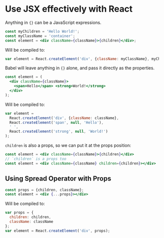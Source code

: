# Use JSX effectively with React

Anything in `{}` can be a JavaScript expressions.
```jsx
const myChildren = 'Hello World!';
const myClassName = 'container';
const element = <div className={className}>{children}</div>;
```

Will be compiled to:
```jsx
var element = React.createElement('div', {className: myClassName}, myChildren);
```

Babel will leave anything in `{}` alone, and pass it directly as the properties.


```jsx
const element = (
  <div className={className}>
    <span>Hello</span> <strong>World!</strong>
  </div>
);
```

Will be compiled to:
```jsx
var element = 
  React.createElement('div', {className: className},
  React.createElement('span', null, 'Hello'), 
  ' ',
  React.createElement('strong', null, 'World!')
);
```

`children` is also a props, so we can put it at the props position:
```jsx
const element = <div className={className}>{children}</div>
// `children` is a props too
const element = <div className={className} children={children}></div>
```
                
## Using Spread Operator with Props
```jsx
const props = {children, className};
const element = <div {...props}></div>
```

Will be compiled to:
```jsx
var props = {
  children: children,
  className: className
};
var element = React.createElement('div', props);
```
